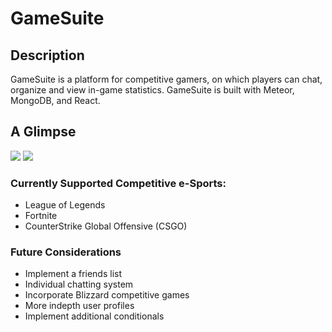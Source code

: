 # GameSuite

## Description

GameSuite is a platform for competitive gamers, on which players can chat, organize and view in-game statistics. GameSuite is built with Meteor, MongoDB, and React.

## A Glimpse

<img src="/public/assets/images/FireShot Capture 18 - GameSuite - http___localhost_3000_profile_kzquHsbePc89fg6Xg"/>
<img src="/public/assets/images/FireShot Capture 19 - GameSuite - http___localhost_3000_"/>

### Currently Supported Competitive e-Sports:

*   League of Legends
*   Fortnite
*   CounterStrike Global Offensive (CSGO)

### Future Considerations

*   Implement a friends list
*   Individual chatting system
*   Incorporate Blizzard competitive games
*   More indepth user profiles
*   Implement additional conditionals

